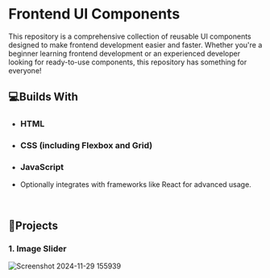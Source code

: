 #  Frontend UI Components

This repository is a comprehensive collection of reusable UI components designed to make frontend development easier and faster. Whether you're a beginner learning frontend development or an experienced developer looking for ready-to-use components, this repository has something for everyone!


## 💻Builds With
- ### HTML
- ### CSS (including Flexbox and Grid)
- ### JavaScript
- Optionally integrates with frameworks like React for advanced usage.

<br>

## 🚀Projects

### 1. Image Slider

![Screenshot 2024-11-29 155939](https://github.com/user-attachments/assets/c05997cd-0cf9-4cea-9ed6-70417efa8e68)


